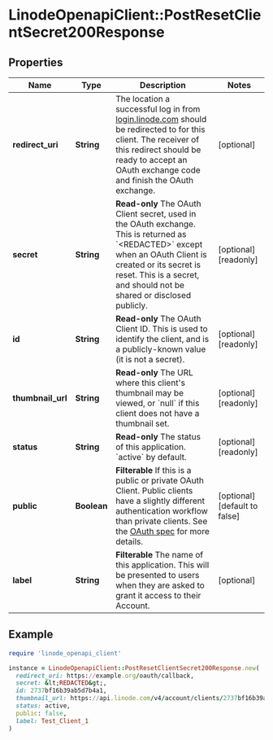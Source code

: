 # LinodeOpenapiClient::PostResetClientSecret200Response

## Properties

| Name | Type | Description | Notes |
| ---- | ---- | ----------- | ----- |
| **redirect_uri** | **String** | The location a successful log in from [login.linode.com](https://login.linode.com) should be redirected to for this client.  The receiver of this redirect should be ready to accept an OAuth exchange code and finish the OAuth exchange. | [optional] |
| **secret** | **String** | __Read-only__ The OAuth Client secret, used in the OAuth exchange.  This is returned as &#x60;&lt;REDACTED&gt;&#x60; except when an OAuth Client is created or its secret is reset.  This is a secret, and should not be shared or disclosed publicly. | [optional][readonly] |
| **id** | **String** | __Read-only__ The OAuth Client ID.  This is used to identify the client, and is a publicly-known value (it is not a secret). | [optional][readonly] |
| **thumbnail_url** | **String** | __Read-only__ The URL where this client&#39;s thumbnail may be viewed, or &#x60;null&#x60; if this client does not have a thumbnail set. | [optional][readonly] |
| **status** | **String** | __Read-only__ The status of this application.  &#x60;active&#x60; by default. | [optional][readonly] |
| **public** | **Boolean** | __Filterable__ If this is a public or private OAuth Client.  Public clients have a slightly different authentication workflow than private clients.  See the [OAuth spec](https://oauth.net/2/) for more details. | [optional][default to false] |
| **label** | **String** | __Filterable__ The name of this application.  This will be presented to users when they are asked to grant it access to their Account. | [optional] |

## Example

```ruby
require 'linode_openapi_client'

instance = LinodeOpenapiClient::PostResetClientSecret200Response.new(
  redirect_uri: https://example.org/oauth/callback,
  secret: &lt;REDACTED&gt;,
  id: 2737bf16b39ab5d7b4a1,
  thumbnail_url: https://api.linode.com/v4/account/clients/2737bf16b39ab5d7b4a1/thumbnail,
  status: active,
  public: false,
  label: Test_Client_1
)
```

